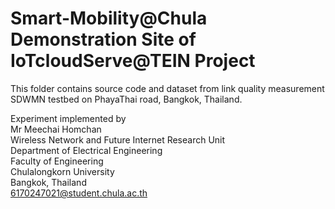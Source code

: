 # Smart-Mobility@Chula Demonstration Site of IoTcloudServe@TEIN Project

This folder contains source code and dataset from link quality measurement SDWMN testbed on PhayaThai road, Bangkok, Thailand.

Experiment implemented by  
Mr Meechai Homchan   
Wireless Network and Future Internet Research Unit   
Department of Electrical Engineering  
Faculty of Engineering  
Chulalongkorn University  
Bangkok, Thailand  
6170247021@student.chula.ac.th
